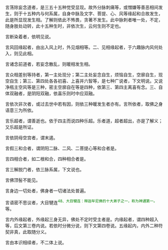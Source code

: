 言荡除妄念道者，是三五十五种觉受显现。故外分脉刺痛等，或憎嫌等善恶相间发生，则于十五种内与何系属，自身中脉及文字、菩提、心、风等缘起和合故发生，此是所显现发生相。了解则依此不怖畏，贪著不发生。此中脉刺者唯一处，不定，随身肢处动转，此十五种生时，非依次生，云何生则不定也。

言断染着者，依明见说。

言风回缘起者，由出入风上时，外见烟相等。二、见相缘起者，于六趣脉内风何处入，则见此相。

言诸念前道者，若妄念散乱，则暖相发生相。

言众相差别等持者，第一主处现分；第二主处妄念自生，烦恼自生，空廓自生，现空自生；第三、第四处各各初喜、上喜并六智等，是七种广说者，下文明说。又说净瓶主空风等是三种，密主空廓自在等是四种，依第三、第四主离喜有念。三、自体双融者，是阴阳双融，依喜乐则时中应双融。

言依次非次者，或过去世中若有因，则依三种暖发生者亦有。言所依者，取佛之身语意三为所依。

言乐超者，谓善逝也。依于四主而说四种乐超。乐者道，超者超出，亦是了解义；又乐超是所证。

言依阴母空宫者，谓末遏。

言假三和合者，谓阴阳二脉、二风、二菩提心等和合者是。

言四相合者，如二根和合，四种相合者是。

言三解脱门者，依三脉系属，下文说也。

言佛顶髻不能见。

言身边一切处者，佛身者一切诸法处普遍。

言语密不思议者，大目犍连<sup><font color="green">48、大目犍连：释迦牟尼佛的十大弟子之一，称为神通第一。</font></sup>等。

言内外缘起者，外缘起三身无异，佛处不定时受主者是。内缘起者，谓四种超入等，后文第三卷内说。若依时分微分说，则下文第四卷说。五缘起内，内外二种符契非真，此取随分义。

言由本识相续者，不二体上说。
